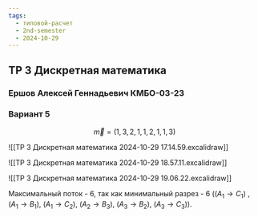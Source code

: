 ```yaml
---
tags:
  - типовой-расчет
  - 2nd-semester
  - 2024-10-29
---
```


## ТР 3 Дискретная математика

### Ершов Алексей Геннадьевич КМБО-03-23

### Вариант 5

$$\vec{m} = (1, 3, 2, 1, 1, 2, 1, 1, 3)$$

![[ТР 3 Дискретная математика 2024-10-29 17.14.59.excalidraw]]

![[ТР 3 Дискретная математика 2024-10-29 18.57.11.excalidraw]]

![[ТР 3 Дискретная математика 2024-10-29 19.06.22.excalidraw]]

Максимальный поток - 6, так как минимальный разрез - 6 (($A_{1} \to C_{1}$) , ($A_{1} \to B_{1}$), ($A_{1} \to C_{2}$), ($A_{2} \to B_{3}$), ($A_{3} \to B_{2}$), ($A_{3} \to C_{3}$)).
